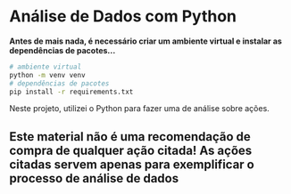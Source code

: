 # Análise de Dados com Python

**Antes de mais nada, é necessário criar um ambiente virtual e instalar as dependências de pacotes...**

```bash
# ambiente virtual
python -m venv venv
# dependências de pacotes
pip install -r requirements.txt
```

Neste projeto, utilizei o Python para fazer uma de análise sobre ações.

## Este material não é uma recomendação de compra de qualquer ação citada! As ações citadas servem apenas para exemplificar o processo de análise de dados